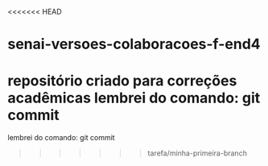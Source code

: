 <<<<<<< HEAD
# senai-versoes-colaboracoes-f-end4
repositório criado para correções acadêmicas
lembrei do comando: git commit
=======
lembrei do comando: git commit
>>>>>>> tarefa/minha-primeira-branch
